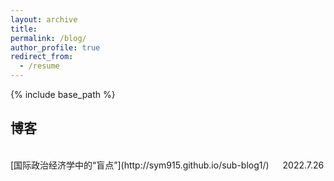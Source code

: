 ```yaml
---
layout: archive
title: 
permalink: /blog/
author_profile: true
redirect_from:
  - /resume
---
```


{% include base_path %}

## 博客
<br>
[国际政治经济学中的“盲点”](http://sym915.github.io/sub-blog1/) &emsp; 2022.7.26

